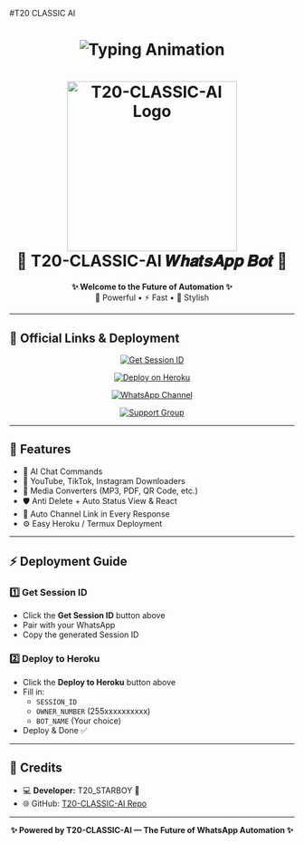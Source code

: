 #T20 CLASSIC AI

<!-- Glowing Header -->

<h1 align="center">
  <img src="https://readme-typing-svg.herokuapp.com?font=Fira+Code&size=25&duration=3000&color=00FF00&background=000000&center=true&vCenter=true&width=600&lines=☣️+T20+CLASSIC+AI;💬+Fast,+Simple+WhatsApp+MD+Bot;💻+Created+with+Zokou+Framework;🇧🇼+By+T20+CLASSIC✅" alt="Typing Animation">
</h1>
<h1 align="center">
  <img src="https://files.catbox.moe/w10gxl.jpg" width="300" alt="T20-CLASSIC-AI Logo">
  <br>
  🚀 T20-CLASSIC-AI 𝑾𝒉𝒂𝒕𝒔𝑨𝒑𝒑 𝑩𝒐𝒕 🚀
</h1>

<p align="center">
  <b>✨ Welcome to the Future of Automation ✨</b><br>
  🤖 Powerful • ⚡ Fast • 💎 Stylish
</p>

---

## 📌 Official Links & Deployment

<p align="center">
  <a href="https://pair-immu-md-2b03eed0e031.herokuapp.com/">
    <img src="https://img.shields.io/badge/Get_Session_ID-1E90FF?style=for-the-badge&logo=hyper&logoColor=white" alt="Get Session ID">
  </a>
</p>
<p align="center">
  <a href="https://dashboard.heroku.com/new?template=https://github.com/ARNOLDT20/T20-CLASSIC-">
    <img src="https://img.shields.io/badge/Deploy_to_Heroku-79589f?style=for-the-badge&logo=heroku&logoColor=white" alt="Deploy on Heroku">
  </a>
</p>
<p align="center">
  <a href="https://whatsapp.com/channel/0029Vb6H6jF9hXEzZFlD6F3d">
    <img src="https://img.shields.io/badge/WhatsApp_Channel-25D366?style=for-the-badge&logo=whatsapp&logoColor=white" alt="WhatsApp Channel">
  </a>
</p>
<p align="center">
  <a href="https://chat.whatsapp.com/DJMA7QOT4V8FuRD6MpjPpt?mode=ems_copy_t">
    <img src="https://img.shields.io/badge/Support_Group-128C7E?style=for-the-badge&logo=whatsapp&logoColor=white" alt="Support Group">
  </a>
</p>

---

## 🌟 Features

- 🤖 AI Chat Commands  
- 🎵 YouTube, TikTok, Instagram Downloaders  
- 📂 Media Converters (MP3, PDF, QR Code, etc.)  
- 🛡️ Anti Delete + Auto Status View & React  
- 📢 Auto Channel Link in Every Response  
- ⚙️ Easy Heroku / Termux Deployment  

---

## ⚡ Deployment Guide

### 1️⃣ Get Session ID
- Click the **Get Session ID** button above  
- Pair with your WhatsApp  
- Copy the generated Session ID  

### 2️⃣ Deploy to Heroku
- Click the **Deploy to Heroku** button above  
- Fill in:
  - `SESSION_ID`
  - `OWNER_NUMBER` (255xxxxxxxxxx)
  - `BOT_NAME` (Your choice)
- Deploy & Done ✅

---

## 🎯 Credits
- 💻 **Developer:** T20_STARBOY 🤍  
- 🌐 GitHub: [T20-CLASSIC-AI Repo](https://github.com/ARNOLDT20/T20-CLASSIC-/edit/main/README.md)  

---

<p align="center">
  <b>✨ Powered by T20-CLASSIC-AI — The Future of WhatsApp Automation ✨</b>
</p>